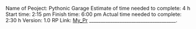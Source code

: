 Name of Peoject: Pythonic Garage
Estimate of time needed to complete: 4 h
Start time: 2:15 pm
Finish time: 6:00 pm
Actual time needed to complete: 2:30 h
Version: 1.0
RP Link: [My_Pr](https://github.com/Momayaz/pythonic-garage-band)
_____________________________________.